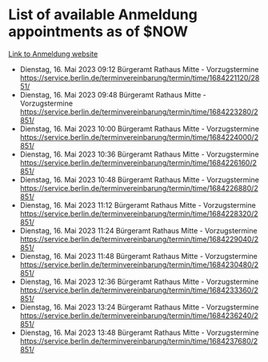 # List of available Anmeldung appointments as of $NOW
[Link to Anmeldung website](https://service.berlin.de/terminvereinbarung/termin/tag.php?termin=1&anliegen[]=120686&dienstleisterlist=122210,122217,327316,122219,327312,122227,327314,122231,327346,122243,327348,122254,122252,329742,122260,329745,122262,329748,122271,327278,122273,327274,122277,327276,330436,122280,327294,122282,327290,122284,327292,122291,327270,122285,327266,122286,327264,122296,327268,150230,329760,122297,327286,122294,327284,122312,329763,122314,329775,122304,327330,122311,327334,122309,327332,317869,122281,327352,122279,329772,122283,122276,327324,122274,327326,122267,329766,122246,327318,122251,327320,122257,327322,122208,327298,122226,327300&herkunft=http%3A%2F%2Fservice.berlin.de%2Fdienstleistung%2F120686%2F)
- Dienstag, 16. Mai 2023 09:12 Bürgeramt Rathaus Mitte - Vorzugstermine https://service.berlin.de/terminvereinbarung/termin/time/1684221120/2851/
- Dienstag, 16. Mai 2023 09:48 Bürgeramt Rathaus Mitte - Vorzugstermine https://service.berlin.de/terminvereinbarung/termin/time/1684223280/2851/
- Dienstag, 16. Mai 2023 10:00 Bürgeramt Rathaus Mitte - Vorzugstermine https://service.berlin.de/terminvereinbarung/termin/time/1684224000/2851/
- Dienstag, 16. Mai 2023 10:36 Bürgeramt Rathaus Mitte - Vorzugstermine https://service.berlin.de/terminvereinbarung/termin/time/1684226160/2851/
- Dienstag, 16. Mai 2023 10:48 Bürgeramt Rathaus Mitte - Vorzugstermine https://service.berlin.de/terminvereinbarung/termin/time/1684226880/2851/
- Dienstag, 16. Mai 2023 11:12 Bürgeramt Rathaus Mitte - Vorzugstermine https://service.berlin.de/terminvereinbarung/termin/time/1684228320/2851/
- Dienstag, 16. Mai 2023 11:24 Bürgeramt Rathaus Mitte - Vorzugstermine https://service.berlin.de/terminvereinbarung/termin/time/1684229040/2851/
- Dienstag, 16. Mai 2023 11:48 Bürgeramt Rathaus Mitte - Vorzugstermine https://service.berlin.de/terminvereinbarung/termin/time/1684230480/2851/
- Dienstag, 16. Mai 2023 12:36 Bürgeramt Rathaus Mitte - Vorzugstermine https://service.berlin.de/terminvereinbarung/termin/time/1684233360/2851/
- Dienstag, 16. Mai 2023 13:24 Bürgeramt Rathaus Mitte - Vorzugstermine https://service.berlin.de/terminvereinbarung/termin/time/1684236240/2851/
- Dienstag, 16. Mai 2023 13:48 Bürgeramt Rathaus Mitte - Vorzugstermine https://service.berlin.de/terminvereinbarung/termin/time/1684237680/2851/
